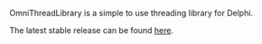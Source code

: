 OmniThreadLibrary is a simple to use threading library for Delphi.

The latest stable release can be found [here](https://docs.google.com/uc?id=0BwqVlLNTK4OxRmJBUjkwVHAyMms&export=download).